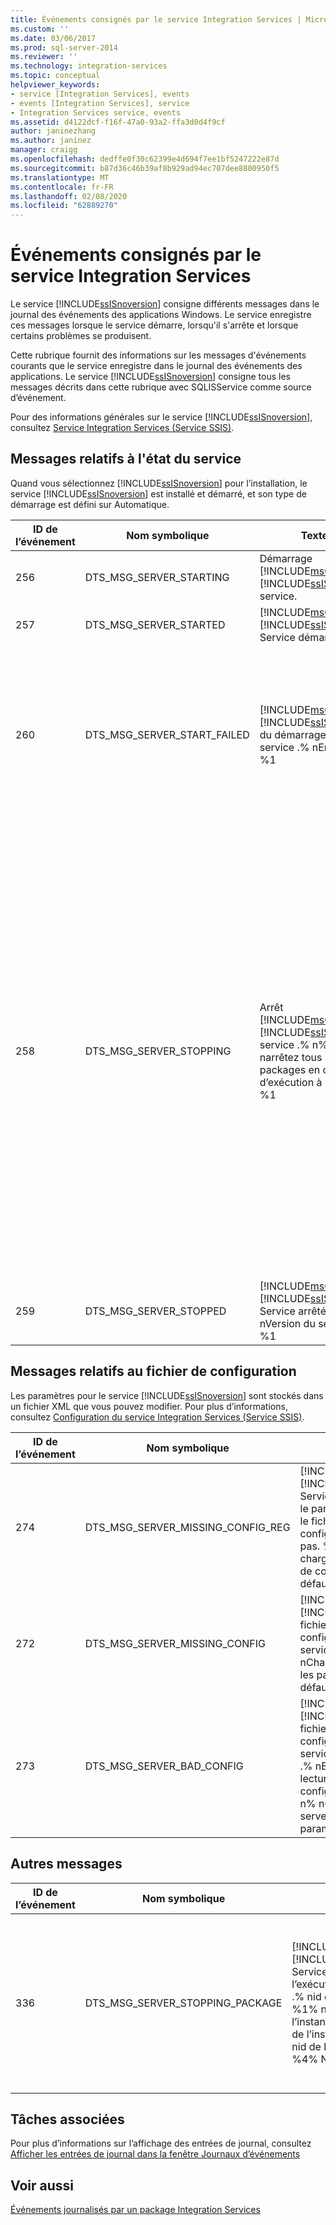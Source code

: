 ```yaml
---
title: Événements consignés par le service Integration Services | Microsoft Docs
ms.custom: ''
ms.date: 03/06/2017
ms.prod: sql-server-2014
ms.reviewer: ''
ms.technology: integration-services
ms.topic: conceptual
helpviewer_keywords:
- service [Integration Services], events
- events [Integration Services], service
- Integration Services service, events
ms.assetid: d4122dcf-f16f-47a0-93a2-ffa3d0d4f9cf
author: janinezhang
ms.author: janinez
manager: craigg
ms.openlocfilehash: dedffe0f30c62399e4d694f7ee1bf5247222e87d
ms.sourcegitcommit: b87d36c46b39af8b929ad94ec707dee8800950f5
ms.translationtype: MT
ms.contentlocale: fr-FR
ms.lasthandoff: 02/08/2020
ms.locfileid: "62889270"
---
```

# <a name="events-logged-by-the-integration-services-service"></a>Événements consignés par le service Integration Services
  Le service [!INCLUDE[ssISnoversion](../../includes/ssisnoversion-md.md)] consigne différents messages dans le journal des événements des applications Windows. Le service enregistre ces messages lorsque le service démarre, lorsqu'il s'arrête et lorsque certains problèmes se produisent.  
  
 Cette rubrique fournit des informations sur les messages d'événements courants que le service enregistre dans le journal des événements des applications. Le service [!INCLUDE[ssISnoversion](../../includes/ssisnoversion-md.md)] consigne tous les messages décrits dans cette rubrique avec SQLISService comme source d’événement.  
  
 Pour des informations générales sur le service [!INCLUDE[ssISnoversion](../../includes/ssisnoversion-md.md)], consultez [Service Integration Services &#40;Service SSIS&#41;](integration-services-service-ssis-service.md).  
  
## <a name="messages-about-the-status-of-the-service"></a>Messages relatifs à l'état du service  
 Quand vous sélectionnez [!INCLUDE[ssISnoversion](../../includes/ssisnoversion-md.md)] pour l’installation, le service [!INCLUDE[ssISnoversion](../../includes/ssisnoversion-md.md)] est installé et démarré, et son type de démarrage est défini sur Automatique.  
  
|ID de l’événement|Nom symbolique|Texte|Notes|  
|--------------|-------------------|----------|-----------|  
|256|DTS_MSG_SERVER_STARTING|Démarrage [!INCLUDE[msCoName](../../includes/msconame-md.md)] [!INCLUDE[ssIS](../../includes/ssis-md.md)] du service.|Le service est sur le point de démarrer.|  
|257|DTS_MSG_SERVER_STARTED|[!INCLUDE[msCoName](../../includes/msconame-md.md)][!INCLUDE[ssIS](../../includes/ssis-md.md)] Service démarré.|Le service a démarré.|  
|260|DTS_MSG_SERVER_START_FAILED|[!INCLUDE[msCoName](../../includes/msconame-md.md)][!INCLUDE[ssIS](../../includes/ssis-md.md)] Échec du démarrage du service .% nErreur : %1|Le service n'a pas pu démarrer. Cette inaptitude à démarrer peut résulter d'une installation endommagée ou d'un compte de service inapproprié.|  
|258|DTS_MSG_SERVER_STOPPING|Arrêt [!INCLUDE[msCoName](../../includes/msconame-md.md)] [!INCLUDE[ssIS](../../includes/ssis-md.md)] du service .% n% narrêtez tous les packages en cours d’exécution à la sortie : %1|Le service est en cours d'arrêt et si vous configurez le service pour cela, tous les packages en cours d'exécution seront arrêtés. Vous pouvez définir une valeur vraie ou fausse dans le fichier de configuration qui détermine si le service doit cesser d'exécuter des packages lorsque le service lui-même s'arrête. Le message pour cet événement inclut la valeur de ce paramètre.|  
|259|DTS_MSG_SERVER_STOPPED|[!INCLUDE[msCoName](../../includes/msconame-md.md)][!INCLUDE[ssIS](../../includes/ssis-md.md)] Service arrêté .% nVersion du serveur %1|Le service s'est arrêté.|  
  
## <a name="messages-about-the-configuration-file"></a>Messages relatifs au fichier de configuration  
 Les paramètres pour le service [!INCLUDE[ssISnoversion](../../includes/ssisnoversion-md.md)] sont stockés dans un fichier XML que vous pouvez modifier. Pour plus d’informations, consultez [Configuration du service Integration Services &#40;Service SSIS&#41;](../configuring-the-integration-services-service-ssis-service.md).  
  
|ID de l’événement|Nom symbolique|Texte|Notes|  
|--------------|-------------------|----------|-----------|  
|274|DTS_MSG_SERVER_MISSING_CONFIG_REG|[!INCLUDE[msCoName](../../includes/msconame-md.md)][!INCLUDE[ssIS](../../includes/ssis-md.md)] Service :% nParamètre le paramètre spécifiant le fichier de configuration n’existe pas. %nTentative de chargement du fichier de configuration par défaut en cours.|L'entrée du Registre qui contient le chemin d'accès du fichier de configuration n'existe pas ou est vide.|  
|272|DTS_MSG_SERVER_MISSING_CONFIG|[!INCLUDE[msCoName](../../includes/msconame-md.md)][!INCLUDE[ssIS](../../includes/ssis-md.md)] Le fichier de configuration du service n’existe pas .% nChargement du avec les paramètres par défaut.|Le fichier de configuration lui-même n'existe pas à l'emplacement spécifié.|  
|273|DTS_MSG_SERVER_BAD_CONFIG|[!INCLUDE[msCoName](../../includes/msconame-md.md)][!INCLUDE[ssIS](../../includes/ssis-md.md)] Le fichier de configuration du service est incorrect .% nErreur lors de la lecture du fichier de configuration : %1% n% nChargement du serveur avec les paramètres par défaut.|Le fichier de configuration n'a pas pu être lu ou n'est pas valide. Cette erreur peut résulter d'une erreur de syntaxe XML dans le fichier.|  
  
## <a name="other-messages"></a>Autres messages  
  
|ID de l’événement|Nom symbolique|Texte|Notes|  
|--------------|-------------------|----------|-----------|  
|336|DTS_MSG_SERVER_STOPPING_PACKAGE|[!INCLUDE[msCoName](../../includes/msconame-md.md)][!INCLUDE[ssIS](../../includes/ssis-md.md)] Service : arrêt de l’exécution du package .% nid de l’instance : %1% nid de l’instance : %2% nid de l’instance : %3% nid de la description : %4% NID|Le service essaie d'arrêter un package en cours d'exécution. Vous pouvez analyser et arrêter des packages en cours d'exécution dans [!INCLUDE[ssManStudio](../../includes/ssmanstudio-md.md)]. Pour plus d’informations sur la gestion des packages dans [!INCLUDE[ssManStudio](../../includes/ssmanstudio-md.md)], consultez [Gestion de packages &#40;Service SSIS&#41;](package-management-ssis-service.md).|  
  
## <a name="related-tasks"></a>Tâches associées  
 Pour plus d’informations sur l’affichage des entrées de journal, consultez [Afficher les entrées de journal dans la fenêtre Journaux d’événements](../view-log-entries-in-the-log-events-window.md)  
  
## <a name="see-also"></a>Voir aussi  
 [Événements journalisés par un package Integration Services](../performance/events-logged-by-an-integration-services-package.md)  
  
  
